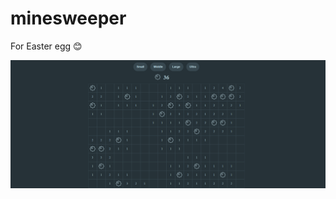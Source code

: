 # minesweeper

For Easter egg 😊

![alt text](https://raw.githubusercontent.com/IrwinJuice/minesweeper/main/boom.png)
